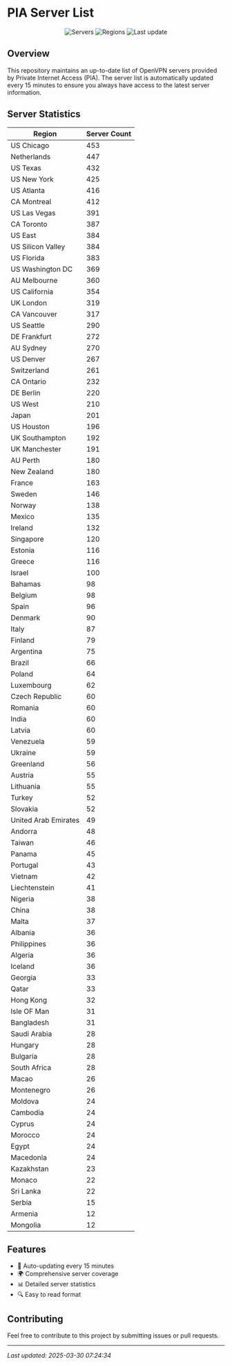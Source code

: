 # PIA Server List

<div align="center">

![Servers](https://img.shields.io/badge/servers-13,149-blue)
![Regions](https://img.shields.io/badge/regions-97-blue)
![Last update](https://img.shields.io/badge/Last_Updated-March_30_2025_02:24_EST-blue)

</div>

## Overview
This repository maintains an up-to-date list of OpenVPN servers provided by Private Internet Access (PIA). The server list is automatically updated every 15 minutes to ensure you always have access to the latest server information.

## Server Statistics
| Region | Server Count |
|--------|--------------|
| US Chicago                     | 453          |
| Netherlands                    | 447          |
| US Texas                       | 432          |
| US New York                    | 425          |
| US Atlanta                     | 416          |
| CA Montreal                    | 412          |
| US Las Vegas                   | 391          |
| CA Toronto                     | 387          |
| US East                        | 384          |
| US Silicon Valley              | 384          |
| US Florida                     | 383          |
| US Washington DC               | 369          |
| AU Melbourne                   | 360          |
| US California                  | 354          |
| UK London                      | 319          |
| CA Vancouver                   | 317          |
| US Seattle                     | 290          |
| DE Frankfurt                   | 272          |
| AU Sydney                      | 270          |
| US Denver                      | 267          |
| Switzerland                    | 261          |
| CA Ontario                     | 232          |
| DE Berlin                      | 220          |
| US West                        | 210          |
| Japan                          | 201          |
| US Houston                     | 196          |
| UK Southampton                 | 192          |
| UK Manchester                  | 191          |
| AU Perth                       | 180          |
| New Zealand                    | 180          |
| France                         | 163          |
| Sweden                         | 146          |
| Norway                         | 138          |
| Mexico                         | 135          |
| Ireland                        | 132          |
| Singapore                      | 120          |
| Estonia                        | 116          |
| Greece                         | 116          |
| Israel                         | 100          |
| Bahamas                        | 98           |
| Belgium                        | 98           |
| Spain                          | 96           |
| Denmark                        | 90           |
| Italy                          | 87           |
| Finland                        | 79           |
| Argentina                      | 75           |
| Brazil                         | 66           |
| Poland                         | 64           |
| Luxembourg                     | 62           |
| Czech Republic                 | 60           |
| Romania                        | 60           |
| India                          | 60           |
| Latvia                         | 60           |
| Venezuela                      | 59           |
| Ukraine                        | 59           |
| Greenland                      | 56           |
| Austria                        | 55           |
| Lithuania                      | 55           |
| Turkey                         | 52           |
| Slovakia                       | 52           |
| United Arab Emirates           | 49           |
| Andorra                        | 48           |
| Taiwan                         | 46           |
| Panama                         | 45           |
| Portugal                       | 43           |
| Vietnam                        | 42           |
| Liechtenstein                  | 41           |
| Nigeria                        | 38           |
| China                          | 38           |
| Malta                          | 37           |
| Albania                        | 36           |
| Philippines                    | 36           |
| Algeria                        | 36           |
| Iceland                        | 36           |
| Georgia                        | 33           |
| Qatar                          | 33           |
| Hong Kong                      | 32           |
| Isle OF Man                    | 31           |
| Bangladesh                     | 31           |
| Saudi Arabia                   | 28           |
| Hungary                        | 28           |
| Bulgaria                       | 28           |
| South Africa                   | 28           |
| Macao                          | 26           |
| Montenegro                     | 26           |
| Moldova                        | 24           |
| Cambodia                       | 24           |
| Cyprus                         | 24           |
| Morocco                        | 24           |
| Egypt                          | 24           |
| Macedonia                      | 24           |
| Kazakhstan                     | 23           |
| Monaco                         | 22           |
| Sri Lanka                      | 22           |
| Serbia                         | 15           |
| Armenia                        | 12           |
| Mongolia                       | 12           |

## Features
- 🔄 Auto-updating every 15 minutes
- 🌍 Comprehensive server coverage
- 📊 Detailed server statistics
- 🔍 Easy to read format

## Contributing
Feel free to contribute to this project by submitting issues or pull requests.

---
*Last updated: 2025-03-30 07:24:34*